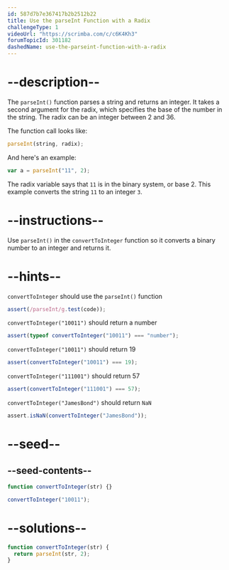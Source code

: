 ```yaml
---
id: 587d7b7e367417b2b2512b22
title: Use the parseInt Function with a Radix
challengeType: 1
videoUrl: "https://scrimba.com/c/c6K4Kh3"
forumTopicId: 301182
dashedName: use-the-parseint-function-with-a-radix
---
```


# --description--

The `parseInt()` function parses a string and returns an integer. It takes a second argument for the radix, which specifies the base of the number in the string. The radix can be an integer between 2 and 36.

The function call looks like:

```js
parseInt(string, radix);
```

And here's an example:

```js
var a = parseInt("11", 2);
```

The radix variable says that `11` is in the binary system, or base 2. This example converts the string `11` to an integer `3`.

# --instructions--

Use `parseInt()` in the `convertToInteger` function so it converts a binary number to an integer and returns it.

# --hints--

`convertToInteger` should use the `parseInt()` function

```js
assert(/parseInt/g.test(code));
```

`convertToInteger("10011")` should return a number

```js
assert(typeof convertToInteger("10011") === "number");
```

`convertToInteger("10011")` should return 19

```js
assert(convertToInteger("10011") === 19);
```

`convertToInteger("111001")` should return 57

```js
assert(convertToInteger("111001") === 57);
```

`convertToInteger("JamesBond")` should return `NaN`

```js
assert.isNaN(convertToInteger("JamesBond"));
```

# --seed--

## --seed-contents--

```js
function convertToInteger(str) {}

convertToInteger("10011");
```

# --solutions--

```js
function convertToInteger(str) {
  return parseInt(str, 2);
}
```
